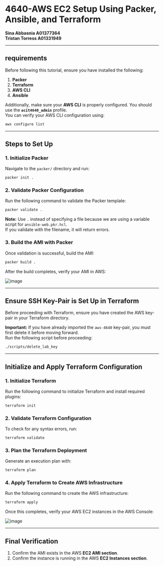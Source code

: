 


# 4640-AWS EC2 Setup Using Packer, Ansible, and Terraform
**Sina Abbasnia A01377364**  
**Tristan Torress A01331949**  

---

## requirements 
Before following this tutorial, ensure you have installed the following:  

1. **Packer**  
2. **Terraform**  
3. **AWS CLI**  
4. **Ansible**  

Additionally, make sure your **AWS CLI** is properly configured. You should use the **`acit4640_admin`** profile.  
You can verify your AWS CLI configuration using:  

```bash
aws configure list
```

---

## Steps to Set Up  

### 1. Initialize Packer  
Navigate to the `packer/` directory and run:  

```bash
packer init .
```

### 2. Validate Packer Configuration  
Run the following command to validate the Packer template:  

```bash
packer validate .
```

**Note:** Use `.` instead of specifying a file because we are using a variable script for `ansible-web.pkr.hcl`.  
If you validate with the filename, it will return errors.

### 3. Build the AMI with Packer  
Once validation is successful, build the AMI:  

```bash
packer build .
```

After the build completes, verify your AMI in AWS:  

![image](https://github.com/user-attachments/assets/19209487-689f-4a7a-b228-48db363d3ebe)

---

## Ensure SSH Key-Pair is Set Up in Terraform  
Before proceeding with Terraform, ensure you have created the AWS key-pair in your Terraform directory.  

**Important:** If you have already imported the `aws-4640` key-pair, you must first delete it before moving forward.  
Run the following script before proceeding:  

```bash
./scripts/delete_lab_key
```

---

## Initialize and Apply Terraform Configuration  

### 1. Initialize Terraform  
Run the following command to initialize Terraform and install required plugins:  

```bash
terraform init
```

### 2. Validate Terraform Configuration  
To check for any syntax errors, run:  

```bash
terraform validate
```

### 3. Plan the Terraform Deployment  
Generate an execution plan with:  

```bash
terraform plan
```

### 4. Apply Terraform to Create AWS Infrastructure  
Run the following command to create the AWS infrastructure:  

```bash
terraform apply 
```

Once this completes, verify your AWS EC2 instances in the AWS Console:  

![image](https://github.com/user-attachments/assets/f6308727-bd87-419f-9de9-8b5be73c1e1d)

---

## Final Verification  
1. Confirm the AMI exists in the AWS **EC2 AMI section**.  
2. Confirm the instance is running in the AWS **EC2 Instances section**.  




